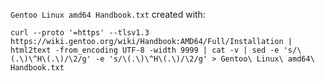 `Gentoo Linux amd64 Handbook.txt` created with:

```shell
curl --proto '=https' --tlsv1.3 https://wiki.gentoo.org/wiki/Handbook:AMD64/Full/Installation | html2text -from_encoding UTF-8 -width 9999 | cat -v | sed -e 's/\(.\)\^H\(.\)/\2/g' -e 's/\(.\)\^H\(.\)/\2/g' > Gentoo\ Linux\ amd64\ Handbook.txt
```
